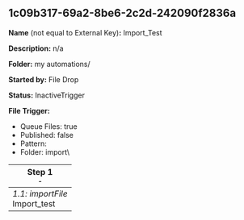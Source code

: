 ## 1c09b317-69a2-8be6-2c2d-242090f2836a

**Name** (not equal to External Key)**:** Import_Test

**Description:** n/a

**Folder:** my automations/

**Started by:** File Drop

**Status:** InactiveTrigger

**File Trigger:**

* Queue Files: true
* Published: false
* Pattern: 
* Folder:  import\

| Step 1<br>_<small>-</small>_ |
| --- |
| _1.1: importFile_<br>Import_test |
